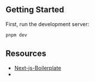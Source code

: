 ## Getting Started

First, run the development server:

```bash
pnpm dev
```

## Resources

- [Next-js-Boilerplate](https://github.com/ixartz/Next-js-Boilerplate)
- 

